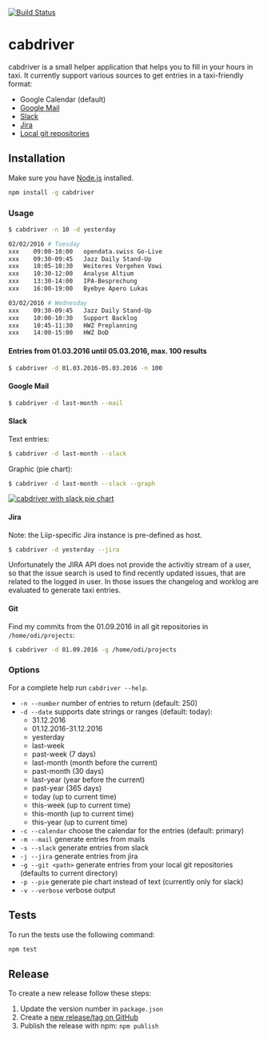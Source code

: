 [![Build Status](https://travis-ci.org/metaodi/cabdriver.svg?branch=master)](https://travis-ci.org/metaodi/cabdriver)

cabdriver
=========

cabdriver is a small helper application that helps you to fill in your hours in taxi.
It currently support various sources to get entries in a taxi-friendly format:

* Google Calendar (default)
* [Google Mail](#google-mail)
* [Slack](#slack)
* [Jira](#jira)
* [Local git repositories](#git)

## Installation

Make sure you have [Node.js](https://nodejs.org/en/) installed.

```bash
npm install -g cabdriver
```

### Usage

```bash
$ cabdriver -n 10 -d yesterday

02/02/2016 # Tuesday
xxx    09:00-10:00   opendata.swiss Go-Live
xxx    09:30-09:45   Jazz Daily Stand-Up
xxx    10:05-10:30   Weiteres Vorgehen Vowi
xxx    10:30-12:00   Analyse Altium
xxx    13:30-14:00   IPA-Besprechung
xxx    16:00-19:00   Byebye Apero Lukas

03/02/2016 # Wednesday
xxx    09:30-09:45   Jazz Daily Stand-Up
xxx    10:00-10:30   Support Backlog
xxx    10:45-11:30   HWZ Preplanning
xxx    14:00-15:00   HWZ DoD
```


#### Entries from 01.03.2016 until 05.03.2016, max. 100 results
```bash
$ cabdriver -d 01.03.2016-05.03.2016 -n 100
```

#### Google Mail

```bash
$ cabdriver -d last-month --mail
```

#### Slack

Text entries:
```bash
$ cabdriver -d last-month --slack
```

Graphic (pie chart):
```bash
$ cabdriver -d last-month --slack --graph
```
[![cabdriver with slack pie chart](http://i.imgur.com/KcPgjcU.png)](#)

#### Jira

Note: the Liip-specific Jira instance is pre-defined as host.

```bash
$ cabdriver -d yesterday --jira
```

Unfortunately the JIRA API does not provide the activitiy stream of a user, so that the issue search is used to find recently updated issues, that are related to the logged in user.
In those issues the changelog and worklog are evaluated to generate taxi entries.

#### Git

Find my commits from the 01.09.2016 in all git repositories in `/home/odi/projects`:
```bash
$ cabdriver -d 01.09.2016 -g /home/odi/projects
```


### Options

For a complete help run `cabdriver --help`.

* `-n --number` number of entries to return (default: 250)
* `-d --date` supports date strings or ranges (default: today):
  * 31.12.2016
  * 01.12.2016-31.12.2016
  * yesterday
  * last-week
  * past-week (7 days)
  * last-month (month before the current)
  * past-month (30 days)
  * last-year (year before the current)
  * past-year (365 days)
  * today (up to current time)
  * this-week (up to current time)
  * this-month (up to current time)
  * this-year (up to current time)
* `-c --calendar` choose the calendar for the entries (default: primary)
* `-m --mail` generate entries from mails
* `-s --slack` generate entries from slack
* `-j --jira` generate entries from jira
* `-g --git <path>` generate entries from your local git repositories (defaults to current directory)
* `-p --pie` generate pie chart instead of text (currently only for slack)
* `-v --verbose` verbose output

## Tests

To run the tests use the following command:

```bash
npm test
```

## Release

To create a new release follow these steps:

1. Update the version number in `package.json`
1. Create a [new release/tag on GitHub](https://github.com/metaodi/cabdriver/releases)
1. Publish the release with npm: `npm publish`
